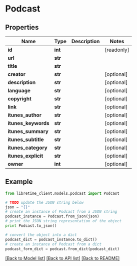 # Podcast


## Properties
Name | Type | Description | Notes
------------ | ------------- | ------------- | -------------
**id** | **int** |  | [readonly] 
**url** | **str** |  | 
**title** | **str** |  | 
**creator** | **str** |  | [optional] 
**description** | **str** |  | [optional] 
**language** | **str** |  | [optional] 
**copyright** | **str** |  | [optional] 
**link** | **str** |  | [optional] 
**itunes_author** | **str** |  | [optional] 
**itunes_keywords** | **str** |  | [optional] 
**itunes_summary** | **str** |  | [optional] 
**itunes_subtitle** | **str** |  | [optional] 
**itunes_category** | **str** |  | [optional] 
**itunes_explicit** | **str** |  | [optional] 
**owner** | **int** |  | [optional] 

## Example

```python
from libretime_client.models.podcast import Podcast

# TODO update the JSON string below
json = "{}"
# create an instance of Podcast from a JSON string
podcast_instance = Podcast.from_json(json)
# print the JSON string representation of the object
print Podcast.to_json()

# convert the object into a dict
podcast_dict = podcast_instance.to_dict()
# create an instance of Podcast from a dict
podcast_form_dict = podcast.from_dict(podcast_dict)
```
[[Back to Model list]](../README.md#documentation-for-models) [[Back to API list]](../README.md#documentation-for-api-endpoints) [[Back to README]](../README.md)



